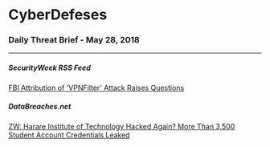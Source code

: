 # CyberDefeses
### Daily Threat Brief - May 28, 2018

 
-----
 
##### SecurityWeek RSS Feed
[FBI Attribution of 'VPNFilter' Attack Raises Questions](http://feedproxy.google.com/~r/Securityweek/~3/1AJvfWE6mlI/fbi-attribution-vpnfilter-attack-raises-questions)
 
##### DataBreaches.net
[ZW: Harare Institute of Technology Hacked Again? More Than 3,500 Student Account Credentials Leaked](https://www.databreaches.net/zw-harare-institute-of-technology-hacked-again-more-than-3500-student-account-credentials-leaked/)
 
